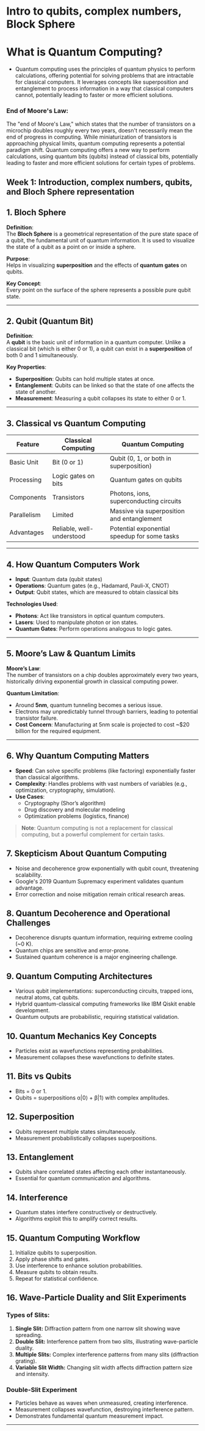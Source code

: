 # Intro to qubits, complex numbers, Block Sphere

# What is Quantum Computing?
* Quantum computing uses the principles of quantum physics to perform calculations, offering potential for solving problems that are intractable for classical computers. It leverages concepts like superposition and entanglement to process information in a way that classical computers cannot, potentially leading to faster or more efficient solutions. 

### End of Moore's Law:     
 The "end of Moore's Law," which states that the number of transistors on a microchip doubles roughly every two years, doesn't necessarily mean the end of progress in computing. While miniaturization of transistors is approaching physical limits, quantum computing represents a potential paradigm shift. Quantum computing offers a new way to perform calculations, using quantum bits (qubits) instead of classical bits, potentially leading to faster and more efficient solutions for certain types of problems.

## Week 1: Introduction, complex numbers, qubits, and Bloch Sphere representation
## 1. Bloch Sphere

**Definition**:  
The **Bloch Sphere** is a geometrical representation of the pure state space of a qubit, the fundamental unit of quantum information. It is used to visualize the state of a qubit as a point on or inside a sphere.

**Purpose**:  
Helps in visualizing **superposition** and the effects of **quantum gates** on qubits.

**Key Concept**:  
Every point on the surface of the sphere represents a possible pure qubit state.

---

## 2. Qubit (Quantum Bit)

**Definition**:  
A **qubit** is the basic unit of information in a quantum computer. Unlike a classical bit (which is either 0 or 1), a qubit can exist in a **superposition** of both 0 and 1 simultaneously.

**Key Properties**:
- **Superposition**: Qubits can hold multiple states at once.
- **Entanglement**: Qubits can be linked so that the state of one affects the state of another.
- **Measurement**: Measuring a qubit collapses its state to either 0 or 1.

---

## 3. Classical vs Quantum Computing

| Feature          | Classical Computing             | Quantum Computing                           |
|------------------|----------------------------------|----------------------------------------------|
| Basic Unit       | Bit (0 or 1)                     | Qubit (0, 1, or both in superposition)       |
| Processing       | Logic gates on bits              | Quantum gates on qubits                      |
| Components       | Transistors                      | Photons, ions, superconducting circuits      |
| Parallelism      | Limited                          | Massive via superposition and entanglement   |
| Advantages       | Reliable, well-understood        | Potential exponential speedup for some tasks |

---

## 4. How Quantum Computers Work

- **Input**: Quantum data (qubit states)
- **Operations**: Quantum gates (e.g., Hadamard, Pauli-X, CNOT)
- **Output**: Qubit states, which are measured to obtain classical bits

**Technologies Used**:
- **Photons**: Act like transistors in optical quantum computers.
- **Lasers**: Used to manipulate photon or ion states.
- **Quantum Gates**: Perform operations analogous to logic gates.

---

## 5. Moore’s Law & Quantum Limits

**Moore’s Law**:  
The number of transistors on a chip doubles approximately every two years, historically driving exponential growth in classical computing power.

**Quantum Limitation**:
- Around **5nm**, quantum tunneling becomes a serious issue.
- Electrons may unpredictably tunnel through barriers, leading to potential transistor failure.
- **Cost Concern**: Manufacturing at 5nm scale is projected to cost ~$20 billion for the required equipment.

---

## 6. Why Quantum Computing Matters

- **Speed**: Can solve specific problems (like factoring) exponentially faster than classical algorithms.
- **Complexity**: Handles problems with vast numbers of variables (e.g., optimization, cryptography, simulation).
- **Use Cases**:
  - Cryptography (Shor’s algorithm)
  - Drug discovery and molecular modeling
  - Optimization problems (logistics, finance)

> **Note**: Quantum computing is not a replacement for classical computing, but a powerful complement for certain tasks.

## 7. Skepticism About Quantum Computing
- Noise and decoherence grow exponentially with qubit count, threatening scalability.
- Google's 2019 Quantum Supremacy experiment validates quantum advantage.
- Error correction and noise mitigation remain critical research areas.

## 8. Quantum Decoherence and Operational Challenges
- Decoherence disrupts quantum information, requiring extreme cooling (~0 K).
- Quantum chips are sensitive and error-prone.
- Sustained quantum coherence is a major engineering challenge.

## 9. Quantum Computing Architectures
- Various qubit implementations: superconducting circuits, trapped ions, neutral atoms, cat qubits.
- Hybrid quantum-classical computing frameworks like IBM Qiskit enable development.
- Quantum outputs are probabilistic, requiring statistical validation.

## 10. Quantum Mechanics Key Concepts
- Particles exist as wavefunctions representing probabilities.
- Measurement collapses these wavefunctions to definite states.

## 11. Bits vs Qubits
- Bits = 0 or 1.
- Qubits = superpositions α|0⟩ + β|1⟩ with complex amplitudes.

## 12. Superposition
- Qubits represent multiple states simultaneously.
- Measurement probabilistically collapses superpositions.

## 13. Entanglement
- Qubits share correlated states affecting each other instantaneously.
- Essential for quantum communication and algorithms.

## 14. Interference
- Quantum states interfere constructively or destructively.
- Algorithms exploit this to amplify correct results.

## 15. Quantum Computing Workflow
1. Initialize qubits to superposition.
2. Apply phase shifts and gates.
3. Use interference to enhance solution probabilities.
4. Measure qubits to obtain results.
5. Repeat for statistical confidence.

## 16. Wave-Particle Duality and Slit Experiments

### Types of Slits:
1. **Single Slit:** Diffraction pattern from one narrow slit showing wave spreading.
2. **Double Slit:** Interference pattern from two slits, illustrating wave-particle duality.
3. **Multiple Slits:** Complex interference patterns from many slits (diffraction grating).
4. **Variable Slit Width:** Changing slit width affects diffraction pattern size and intensity.

### Double-Slit Experiment
- Particles behave as waves when unmeasured, creating interference.
- Measurement collapses wavefunction, destroying interference pattern.
- Demonstrates fundamental quantum measurement impact.

---
